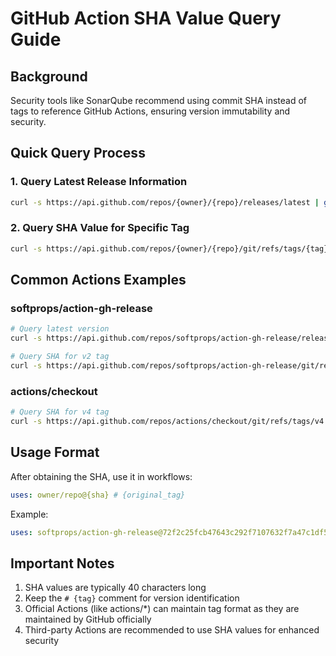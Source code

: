 # GitHub Action SHA Value Query Guide

## Background
Security tools like SonarQube recommend using commit SHA instead of tags to reference GitHub Actions, ensuring version immutability and security.

## Quick Query Process

### 1. Query Latest Release Information
```bash
curl -s https://api.github.com/repos/{owner}/{repo}/releases/latest | grep -E '"tag_name"|"target_commitish"'
```

### 2. Query SHA Value for Specific Tag
```bash
curl -s https://api.github.com/repos/{owner}/{repo}/git/refs/tags/{tag} | grep '"sha"'
```

## Common Actions Examples

### softprops/action-gh-release
```bash
# Query latest version
curl -s https://api.github.com/repos/softprops/action-gh-release/releases/latest | grep -E '"tag_name"|"target_commitish"'

# Query SHA for v2 tag
curl -s https://api.github.com/repos/softprops/action-gh-release/git/refs/tags/v2 | grep '"sha"'
```

### actions/checkout
```bash
# Query SHA for v4 tag
curl -s https://api.github.com/repos/actions/checkout/git/refs/tags/v4 | grep '"sha"'
```

## Usage Format
After obtaining the SHA, use it in workflows:
```yaml
uses: owner/repo@{sha} # {original_tag}
```

Example:
```yaml
uses: softprops/action-gh-release@72f2c25fcb47643c292f7107632f7a47c1df5cd8 # v2
```

## Important Notes
1. SHA values are typically 40 characters long
2. Keep the `# {tag}` comment for version identification
3. Official Actions (like actions/*) can maintain tag format as they are maintained by GitHub officially
4. Third-party Actions are recommended to use SHA values for enhanced security
